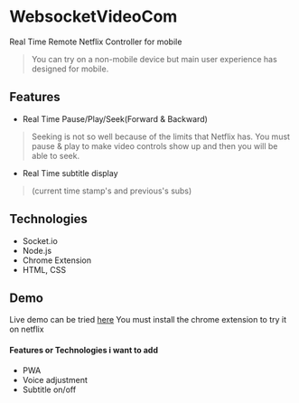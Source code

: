# WebsocketVideoCom

Real Time Remote Netflix Controller for mobile 
> You can try on a non-mobile device but main user experience has designed for mobile.

## Features

- Real Time Pause/Play/Seek(Forward & Backward)
> Seeking is not so well because of the limits that Netflix has. You must pause & play to make video controls show up and then you will be able to seek.
- Real Time subtitle display 
> (current time stamp's and previous's subs)


## Technologies
- Socket.io
- Node.js
- Chrome Extension
- HTML, CSS

## Demo
Live demo can be tried [here](https://remotevideocontroller.onrender.com)
You must install the chrome extension to try it on netflix 

#### Features or Technologies i want to add

- PWA
- Voice adjustment
- Subtitle on/off



